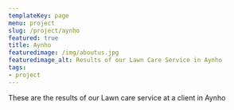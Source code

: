 ```yaml
---
templateKey: page
menu: project
slug: /project/aynho
featured: true
title: Aynho
featuredimage: /img/aboutus.jpg
featuredimage_alt: Results of our Lawn Care Service in Aynho
tags:
- project
---
```

These are the results of our Lawn care service at a client in Aynho



